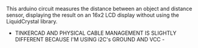 This arduino circuit measures the distance between an object and distance sensor, displaying the result on an 16x2 LCD display without using the LiquidCrystal library.

- TINKERCAD AND PHYSICAL CABLE MANAGEMENT IS SLIGHTLY DIFFERENT BECAUSE I'M USING i2C's GROUND AND VCC -
